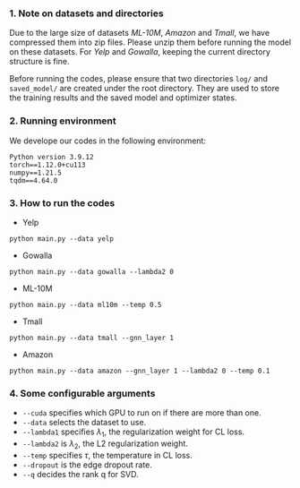 ### 1. Note on datasets and directories
Due to the large size of datasets *ML-10M*, *Amazon* and *Tmall*, we have compressed them into zip files. Please unzip them before running the model on these datasets. For *Yelp* and *Gowalla*, keeping the current directory structure is fine.

Before running the codes, please ensure that two directories `log/` and `saved_model/` are created under the root directory. They are used to store the training results and the saved model and optimizer states.

### 2. Running environment

We develope our codes in the following environment:

```
Python version 3.9.12
torch==1.12.0+cu113
numpy==1.21.5
tqdm==4.64.0
```

### 3. How to run the codes

* Yelp
```
python main.py --data yelp
```

* Gowalla

```
python main.py --data gowalla --lambda2 0
```

* ML-10M
```
python main.py --data ml10m --temp 0.5
```

* Tmall

```
python main.py --data tmall --gnn_layer 1
```

* Amazon

```
python main.py --data amazon --gnn_layer 1 --lambda2 0 --temp 0.1
```

### 4. Some configurable arguments

* `--cuda` specifies which GPU to run on if there are more than one.
* `--data` selects the dataset to use.
* `--lambda1` specifies $\lambda_1$, the regularization weight for CL loss.
* `--lambda2` is $\lambda_2$, the L2 regularization weight.
* `--temp` specifies $\tau$, the temperature in CL loss.
* `--dropout` is the edge dropout rate.
* `--q` decides the rank q for SVD.
